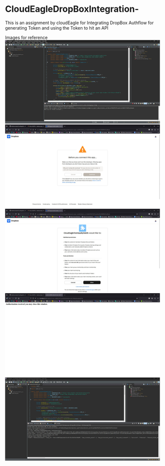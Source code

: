 # CloudEagleDropBoxIntegration-
This is an assignment by cloudEagle for Integrating DropBox Authflow for generating Token and using the Token to hit an API


Images for reference
![alt text](https://github.com/habibrassiwala/CloudEagleDropBoxIntegration/blob/main/img/1.jpg)
![alt text](https://github.com/habibrassiwala/CloudEagleDropBoxIntegration/blob/main/img/2.jpg)
![alt text](https://github.com/habibrassiwala/CloudEagleDropBoxIntegration/blob/main/img/3.jpg)
![alt text](https://github.com/habibrassiwala/CloudEagleDropBoxIntegration/blob/main/img/4.jpg)
![alt text](https://github.com/habibrassiwala/CloudEagleDropBoxIntegration/blob/main/img/5.jpg)
